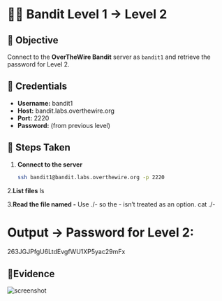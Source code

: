 # 🏴‍☠️ Bandit Level 1 → Level 2

## 🎯 Objective
Connect to the **OverTheWire Bandit** server as `bandit1` and retrieve the password for Level 2.

## 🔑 Credentials
- **Username:** bandit1  
- **Host:** bandit.labs.overthewire.org  
- **Port:** 2220  
- **Password:** (from previous level)

## 🔧 Steps Taken

1. **Connect to the server**
   ```bash
   ssh bandit1@bandit.labs.overthewire.org -p 2220
2.**List files**
ls

3.**Read the file named -**
Use ./- so the - isn’t treated as an option.
cat ./-
# Output → Password for Level 2: 
263JGJPfgU6LtdEvgfWU1XP5yac29mFx

## 📸Evidence
![screenshot](./screenshots/level1-2.png)
